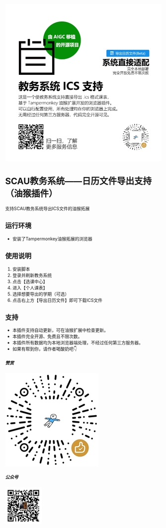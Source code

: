 ![poster](/doc/poster.png)
# SCAU教务系统——日历文件导出支持（油猴插件）
支持SCAU教务系统导出ICS文件的油猴拓展
## 运行环境
- 安装了Tampermonkey油猴拓展的浏览器
## 使用说明
1. 安装脚本
2. 登录并刷新教务系统
3. 点击【选课中心】
4. 进入【个人课表】
5. 选择想要导出的学期（可选）
6. 点击右上方【导出日历文件】即可下载ICS文件
## 支持
- 本插件支持自动更新，可在油猴扩展中检查更新。
- 本插件完全开源、免费且不限次数。
- 本插件所有数据均为本地浏览器端处理，不经过任何第三方服务器。
- 如果有帮到你，请作者喝酸奶吧👇
##### 赞赏
![support](/doc/good.png)
##### 公众号
![mp](/doc/mp.jpg)



